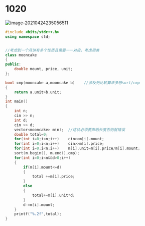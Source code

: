 # 1020
![image-20210424235056511](C:\Users\86188\AppData\Roaming\Typora\typora-user-images\image-20210424235056511.png)







~~~C++
#include <bits/stdc++.h>
using namespace std;


//考虑到一个月饼有多个性质且需要一一对应，考虑用类
class mooncake
{
public:
    double mount, price, unit;
};

bool cmp(mooncake a,mooncake b)    //涉及到比较算法多想sort/cmp
{
    return a.unit>b.unit;
}
int main()
{
    int n;
    cin >> n;
    int d;
    cin >> d;
    vector<mooncake> m(n);	//这块必须要声明长度否则就错误 
    double total=0;
    for(int i=0;i<n;i++)    cin>>m[i].mount;
    for(int i=0;i<n;i++)    cin>>m[i].price;
    for(int i=0;i<n;i++)    m[i].unit=m[i].price/m[i].mount;
    sort(m.begin(), m.end(),cmp);
    for(int i=0;i<n&&d>0;i++)
    {
        if(m[i].mount<=d)
        {
            total +=m[i].price;
        }
        else
        {
            total+=m[i].unit*d;
        }
        d-=m[i].mount;
    }
    printf("%.2f",total);
}
~~~

